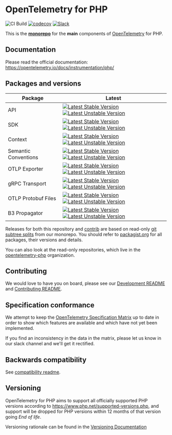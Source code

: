 # OpenTelemetry for PHP

![CI Build](https://github.com/open-telemetry/opentelemetry-php/workflows/PHP%20QA/badge.svg)
[![codecov](https://codecov.io/gh/open-telemetry/opentelemetry-php/branch/master/graph/badge.svg)](https://codecov.io/gh/open-telemetry/opentelemetry-php)
[![Slack](https://img.shields.io/badge/slack-@cncf/otel--php-brightgreen.svg?logo=slack)](https://cloud-native.slack.com/archives/D03FAB6GN0K)

This is the **[monorepo](https://en.wikipedia.org/wiki/Monorepo)** for the **main** components of [OpenTelemetry](https://opentelemetry.io/) for PHP.

## Documentation

Please read the official documentation: https://opentelemetry.io/docs/instrumentation/php/

## Packages and versions

| Package              | Latest                                                                                                                                                                                                                                                                                                                                                  |
|----------------------|---------------------------------------------------------------------------------------------------------------------------------------------------------------------------------------------------------------------------------------------------------------------------------------------------------------------------------------------------------|
| API                  | [![Latest Stable Version](http://poser.pugx.org/open-telemetry/api/v/stable)](https://packagist.org/packages/open-telemetry/api/) [![Latest Unstable Version](http://poser.pugx.org/open-telemetry/api/v/unstable)](https://packagist.org/packages/open-telemetry/api/)                                                                                 |
| SDK                  | [![Latest Stable Version](http://poser.pugx.org/open-telemetry/sdk/v/stable)](https://packagist.org/packages/open-telemetry/sdk/) [![Latest Unstable Version](http://poser.pugx.org/open-telemetry/sdk/v/unstable)](https://packagist.org/packages/open-telemetry/sdk/)                                                                                 |
| Context              | [![Latest Stable Version](http://poser.pugx.org/open-telemetry/context/v/stable)](https://packagist.org/packages/open-telemetry/context/) [![Latest Unstable Version](http://poser.pugx.org/open-telemetry/context/v/unstable)](https://packagist.org/packages/open-telemetry/context/)                                                                 |
| Semantic Conventions | [![Latest Stable Version](http://poser.pugx.org/open-telemetry/sem-conv/v/stable)](https://packagist.org/packages/open-telemetry/sem-conv/) [![Latest Unstable Version](http://poser.pugx.org/open-telemetry/sem-conv/v/unstable)](https://packagist.org/packages/open-telemetry/sem-conv/)                                                             |
| OTLP Exporter        | [![Latest Stable Version](http://poser.pugx.org/open-telemetry/exporter-otlp/v/stable)](https://packagist.org/packages/open-telemetry/exporter-otlp/) [![Latest Unstable Version](http://poser.pugx.org/open-telemetry/exporter-otlp/v/unstable)](https://packagist.org/packages/open-telemetry/exporter-otlp/)                                         |
| gRPC Transport       | [![Latest Stable Version](http://poser.pugx.org/open-telemetry/transport-grpc/v/stable)](https://packagist.org/packages/open-telemetry/transport-grpc/) [![Latest Unstable Version](http://poser.pugx.org/open-telemetry/transport-grpc/v/unstable)](https://packagist.org/packages/open-telemetry/transport-grpc/)                                     |
| OTLP Protobuf Files  | [![Latest Stable Version](http://poser.pugx.org/open-telemetry/gen-otlp-protobuf/v/stable)](https://packagist.org/packages/open-telemetry/gen-otlp-protobuf/) [![Latest Unstable Version](http://poser.pugx.org/open-telemetry/gen-otlp-protobuf/v/unstable)](https://packagist.org/packages/open-telemetry/gen-otlp-protobuf/)                         |
| B3 Propagator        | [![Latest Stable Version](http://poser.pugx.org/open-telemetry/extension-propagator-b3/v/stable)](https://packagist.org/packages/open-telemetry/extension-propagator-b3/) [![Latest Unstable Version](http://poser.pugx.org/open-telemetry/extension-propagator-b3/v/unstable)](https://packagist.org/packages/open-telemetry/extension-propagator-b3/) |

Releases for both this repository and [contrib](https://github.com/open-telemetry/opentelemetry-php-contrib) are
based on read-only [git subtree splits](https://github.com/splitsh/lite) from our monorepo. You should refer to
[packagist.org](https://packagist.org/packages/open-telemetry/) for all packages, their versions and details.

You can also look at the read-only repositories, which live in the
[opentelemetry-php](https://github.com/opentelemetry-php) organization.

## Contributing

We would love to have you on board, please see our [Development README](./DEVELOPMENT.md) and [Contributing README](./CONTRIBUTING.md).

## Specification conformance

We attempt to keep the [OpenTelemetry Specification Matrix](https://github.com/open-telemetry/opentelemetry-specification/blob/master/spec-compliance-matrix.md) up to date in order to show which features are available and which have not yet been implemented.

If you find an inconsistency in the data in the matrix, please let us know in our slack channel and we'll get it rectified.

## Backwards compatibility

See [compatibility readme](src/SDK/Common/Dev/Compatibility/README.md).

## Versioning

OpenTelemetry for PHP aims to support all officially supported PHP versions according to https://www.php.net/supported-versions.php, and
support will be dropped for PHP versions within 12 months of that version going _End of life_.

Versioning rationale can be found in the [Versioning Documentation](/docs/versioning.md)
